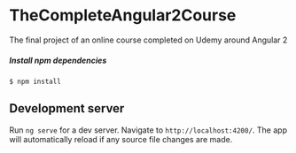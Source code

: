 # TheCompleteAngular2Course
The final project of an online course completed on Udemy around Angular 2

##### Install npm dependencies
```
$ npm install
```

## Development server
Run `ng serve` for a dev server. Navigate to `http://localhost:4200/`. The app will automatically reload if any source file changes are made.
